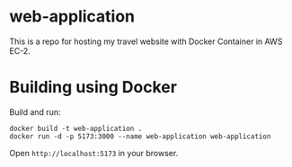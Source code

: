 # web-application

This is a repo for hosting my travel website with Docker Container in AWS EC-2.

# Building using Docker
Build and run:
```
docker build -t web-application . 
docker run -d -p 5173:3000 --name web-application web-application
```
Open `http://localhost:5173` in your browser.

